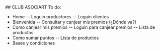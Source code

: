 ## CLUB ASOCIART 
To do:
- Home
-- Loguin productores
-- Loguin clientes
- Bienvenida
-- Consultar y canjear mis premios (¿Dónde va?)
- Como canjear mis premios
-- Loguin para canjear premios
-- Lista de productos
- Como sumar puntos
-- Lista de productos
- Bases y condiciones